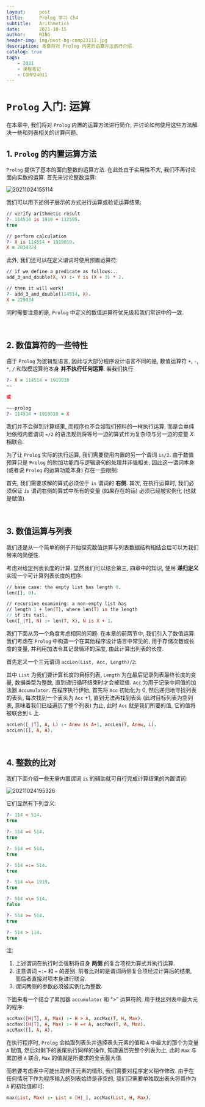 ```yaml
---
layout:     post
title:      Prolog 学习 Ch4
subtitle:   Arithmetics
date:       2021-10-15
author:     R1NG
header-img: img/post-bg-comp23111.jpg
description: 本章将对 Prolog 内置的运算方法进行介绍.
catalog: true
tags:
    - 2021
    - 课程笔记
    - COMP24011
---
```


# `Prolog` 入门: 运算

在本章中, 我们将对 `Prolog` 内置的运算方法进行简介, 并讨论如何使用这些方法解决一些和列表相关的计算问题.

## 1. `Prolog` 的内置运算方法

`Prolog` 提供了基本的面向整数的运算方法. 在此处由于实用性不大, 我们不再讨论面向实数的运算. 首先来讨论整数运算:

![20211024155114](https://cdn.jsdelivr.net/gh/KirisameR/KirisameR.github.io/img/blogpost_images/20211024155114.png)

我们可以用下述例子展示的方式进行运算或验证运算结果:

~~~prolog
// verify arithmetic result
?- 114514 is 1919 + 112595.
true

// perform calculation
?- X is 114514 + 1919810.
X = 2034324
~~~

此外, 我们还可以在定义谓词时使用预置运算符:

~~~prolog
// if we define a predicate as follows...
add_3_and_double(X, Y) :- Y is (X + 3) * 2.

// then it will work!
?- add_3_and_double(114514, X).
X = 229034
~~~

同时需要注意的是, `Prolog` 中定义的数值运算符优先级和我们常识中的一致. 

<br>

## 2. 数值算符的一些特性

由于 `Prolog` 为逻辑型语言, 因此与大部分程序设计语言不同的是, 数值运算符 `+`, `-`, `*`, `/` 和取模运算符本身 **并不执行任何运算**. 若我们执行 

~~~prolog
?- X = 114514 + 1919810
~~

或 

~~~prolog
?- 114514 + 1919810 = X
~~~

我们并不会得到计算结果, 而程序也不会如我们预料的一样执行运算, 而是会单纯地依照内置谓词 `=/2` 的语法规则将等号一边的算式作为复杂项与另一边的变量 $X$ 相联合. 

为了让 `Prolog` 实际的执行运算, 我们需要使用内置的另一个谓词 `is/2`. 由于数值预算只是 `Prolog` 的附加功能而与逻辑语句的处理并非强相关, 因此这一谓词本身 (或者说 `Prolog` 的运算功能本身) 存在一些限制:

首先, 我们需要求解的算式必须位于 `is` 谓词的 **右侧**. 其次, 在执行运算时, 我们必须保证 `is` 谓词右侧的算式中所有的变量 (如果存在的话) 必须已经被实例化 (也就是赋值). 

<br>

## 3. 数值运算与列表

我们还是从一个简单的例子开始探究数值运算与列表数据结构相结合后可以为我们带来的简便性. 

考虑对给定列表长度的计算. 显然我们可以结合第三, 四章中的知识, 使用 **递归定义** 实现一个可计算列表长度的程序:

~~~prolog
// base case: the empty list has length 0.
len([], 0).

// recursive examining: a non-empty list has 
// length 1 + len(T), where len(T) is the length
// if its tail.
len([_|T], N) :- len(T, X), N is X + 1.
~~~

我们下面从另一个角度考虑相同的问题. 在本章的前两节中, 我们引入了数值运算. 我们考虑在 `Prolog` 中构造一个在其他程序设计语言中常见的, 用于存储次数或长度的变量, 并利用加法令其记录循环的深度, 由此计算出列表的长度.

首先定义一个三元谓词 `accLen(List, Acc, Length)/2`:

其中 `List` 为我们要计算长度的目标列表, `Length` 为在最后记录列表最终长度的变量, 数据类型为整数, 直到递归循环结束时才会被赋值. `Acc` 为用于记录中间值的加法器 `Accumulator`. 在程序执行伊始, 首先将 `Acc` 初始化为 $0$, 然后递归地寻找列表的表头, 每次找到一个表头为 `Acc` $+1$, 直到无法再找到表头 (此时目标列表为空列表, 意味着我们已经遍历了整个列表) 为止, 此时 `Acc` 就是我们所要的值, 它的值将被联合到 `L` 上.

~~~prolog
accLen([_|T], A, L) :- Anew is A+1, accLen(T, Anew, L).
accLen([], A, A).
~~~

<br>

## 4. 整数的比对
我们下面介绍一些无需内置谓词 `is` 的辅助就可自行完成计算结果的内置谓词: 

![20211024195326](https://cdn.jsdelivr.net/gh/KirisameR/KirisameR.github.io/img/blogpost_images/20211024195326.png)

它们显然有下列含义:

~~~prolog
?- 114 < 514. 
true 

?- 114 =< 514. 
true 

?- 514 =< 514. 
true 

?- 514 =:= 514. 
true 

?- 514 =\= 1919. 
true 

?- 514 =\= 514. 
false 

?- 514 >= 514. 
true 

?- 514 > 114. 
true
~~~

注:

1. 上述谓词在执行时会强制将自身 **两侧** 的复合项视为算式并执行运算. 
2. 注意谓词 `=:=` 和 `=` 的差别. 前者比对的是谓词两侧复合项经过计算后的结果, 而后者直接对项本身进行联合.
3. 谓词两侧的参数必须被实例化为整数.

下面来看一个结合了累加器 `accumulator` 和 “>” 运算符的, 用于找出列表中最大元的程序:

~~~prolog
accMax([H|T], A, Max) :- H > A, accMax(T, H, Max).
accMax([H|T], A, Max) :- H =< A, accMax(T, A, Max).
accMax([], A, A).
~~~

在执行程序时, `Prolog` 会抽取列表头并选择表头元素的值和 `A` 中最大的那个为变量 `A` 赋值, 然后对剩下的表尾执行同样的操作, 知道遍历完整个列表为止, 此时 `Max` 与累加器 `A` 联合, `Max` 的值就是所要求的全表最大值. 

而若要考虑表中可能出现非正元素的情形, 我们需要对程序定义稍作修改. 由于在任何情况下作为程序输入的列表始终是非空的, 我们只需要单独取出表头将其作为 `A` 的初始值即可:

~~~prolog
max(List, Max) :- List = [H|_], accMax(List, H, Max).
~~~
